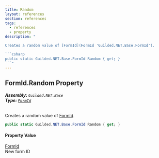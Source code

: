 ```yaml
---
title: Random
layout: references
section: references
tags:
  - references
  - property
description: "

Creates a random value of [FormId](FormId 'Guilded.NET.Base.FormId').

```csharp
public static Guilded.NET.Base.FormId Random { get; }
```"
---
```


## FormId.Random Property
###### **Assembly:** `Guilded.NET.Base`<br/>**Type:** [`FormId`](FormId 'Guilded.NET.Base.FormId')

Creates a random value of [FormId](FormId 'Guilded.NET.Base.FormId').

```csharp
public static Guilded.NET.Base.FormId Random { get; }
```

#### Property Value
[FormId](FormId 'Guilded.NET.Base.FormId')  
New form ID